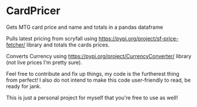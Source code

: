 # CardPricer
Gets MTG card price and name and totals in a pandas dataframe

Pulls latest pricing from scryfall using https://pypi.org/project/sf-price-fetcher/ library and totals the cards prices.

Converts Currency using https://pypi.org/project/CurrencyConverter/ library (not live prices I'm pretty sure).

Feel free to contribute and fix up things, my code is the furtherest thing from perfect! I also do not intend to make this code user-friendly to read, be ready for jank.

This is just a personal project for myself that you're free to use as well!
